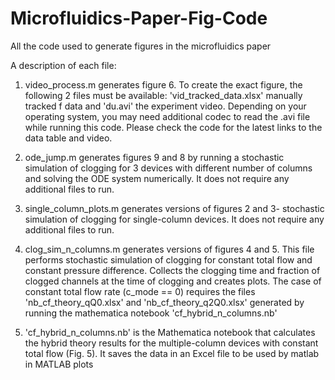 # Microfluidics-Paper-Fig-Code
All the code used to generate figures in the microfluidics paper

A description of each file:

1. video_process.m generates figure 6. To create the exact figure, the following 2 files must be available: 'vid_tracked_data.xlsx' manually tracked f data and 'du.avi' the experiment video. Depending on your operating system, you may need additional codec to read the .avi file while running this code. Please check the code for the latest links to the data table and video.


2. ode_jump.m generates figures 9 and 8 by running a stochastic simulation of clogging for 3 devices with different number of columns and solving the ODE system numerically. It does not require any additional files to run.


3. single_column_plots.m generates versions of figures 2 and 3- stochastic simulation of clogging for single-column devices. It does not require any additional files to run.


4. clog_sim_n_columns.m generates versions of figures 4 and 5. This file performs stochastic simulation of clogging for constant total flow and constant pressure difference. Collects the clogging time and fraction of clogged channels at the time of clogging and creates plots. The case of constant total flow rate (c_mode == 0) requires the files 'nb_cf_theory_qQ0.xlsx' and 'nb_cf_theory_q2Q0.xlsx' generated by running the mathematica notebook 'cf_hybrid_n_columns.nb'


5. 'cf_hybrid_n_columns.nb' is the Mathematica notebook that calculates the hybrid theory results for the multiple-column devices with constant total flow (Fig. 5). It saves the data in an Excel file to be used by matlab in MATLAB plots
